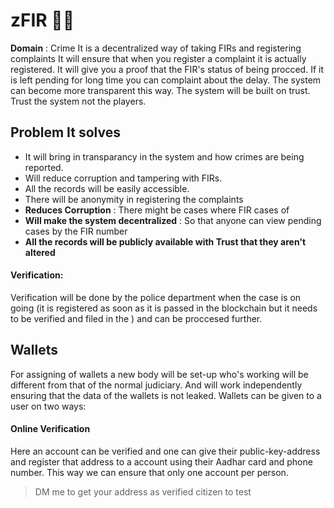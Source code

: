 # zFIR 🦹‍♀

**Domain** : Crime
It is a decentralized way of taking FIRs and registering complaints
It will ensure that when you register a complaint it is actually registered. It will give you a proof that the FIR's status of being procced. If it is left pending for long time you can complaint about the delay.
The system can become more transparent this way. The system will be built on trust. Trust the system not the players.

## Problem It solves
- It will bring in transparancy in the system and how crimes are being reported.
- Will reduce corruption and tampering with FIRs.
- All the records will be easily accessible.
- There will be anonymity in registering the complaints
-  **Reduces Corruption** : There might be cases where FIR cases of 
- **Will make the system decentralized** : So that anyone can view pending cases by the FIR number
- **All the records will be publicly available with Trust that they aren't altered**

#### Verification:
Verification will be done by the police department when the case is on going (it is registered as soon as it is passed in the blockchain but it needs to be verified and filed in the ) and can be proccesed further.

## Wallets

For assigning of wallets a new body will be set-up who's working will be different from that of the normal judiciary. And will work independently ensuring that the data of the wallets is not leaked.
Wallets can be given to a user on two ways:

#### Online Verification
Here an account can be verified and one can give their public-key-address and register that address to a account using their Aadhar card and phone number. This way we can ensure that only one account per person.
> DM me to get your address as verified citizen to test


